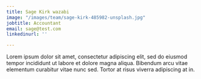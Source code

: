 ```yaml
---
title: Sage Kirk wazabi
image: "/images/team/sage-kirk-485982-unsplash.jpg"
jobtitle: Accountant
email: sage@test.com
linkedinurl: ''

---
```

Lorem ipsum dolor sit amet, consectetur adipiscing elit, sed do eiusmod tempor incididunt ut labore et dolore magna aliqua. Bibendum arcu vitae elementum curabitur vitae nunc sed. Tortor at risus viverra adipiscing at in.